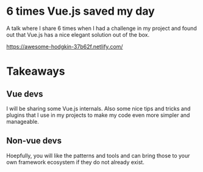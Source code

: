 # 6 times Vue.js saved my day

A talk where I share 6 times when I had a challenge in my project and found out that Vue.js has a nice elegant solution out of the box.

https://awesome-hodgkin-37b62f.netlify.com/

# Takeaways

## Vue devs

I will be sharing some Vue.js internals. Also some nice tips and tricks and plugins that I use in my projects to make my code even more simpler and manageable.

## Non-vue devs

Hoepfully, you will like the patterns and tools and can bring those to your own framework ecosystem if they do not already exist.
